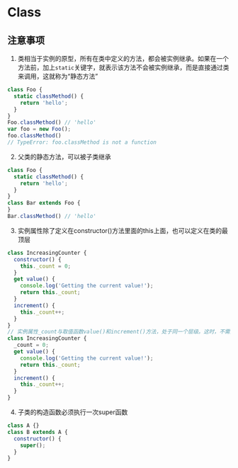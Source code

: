 # Class

## 注意事项
1. 类相当于实例的原型，所有在类中定义的方法，都会被实例继承。如果在一个方法前，加上`static`关键字，就表示该方法不会被实例继承，而是直接通过类来调用，这就称为“静态方法”
```js
class Foo {
  static classMethod() {
    return 'hello';
  }
}
Foo.classMethod() // 'hello'
var foo = new Foo();
foo.classMethod()
// TypeError: foo.classMethod is not a function
```

2. 父类的静态方法，可以被子类继承
```js
class Foo {
  static classMethod() {
    return 'hello';
  }
}
class Bar extends Foo {
}
Bar.classMethod() // 'hello'
```

3. 实例属性除了定义在constructor()方法里面的this上面，也可以定义在类的最顶层

```js
class IncreasingCounter {
  constructor() {
    this._count = 0;
  }
  get value() {
    console.log('Getting the current value!');
    return this._count;
  }
  increment() {
    this._count++;
  }
}
// 实例属性_count与取值函数value()和increment()方法，处于同一个层级。这时，不需要在实例属性前面加上this
class IncreasingCounter {
  _count = 0;
  get value() {
    console.log('Getting the current value!');
    return this._count;
  }
  increment() {
    this._count++;
  }
}
```

4. 子类的构造函数必须执行一次super函数
```js
class A {}
class B extends A {
  constructor() {
    super();
  }
}
```